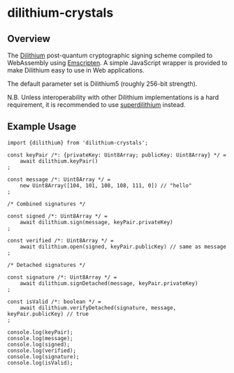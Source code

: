 # dilithium-crystals

## Overview

The [Dilithium](https://pq-crystals.org/dilithium) post-quantum cryptographic signing scheme
compiled to WebAssembly using [Emscripten](https://github.com/kripken/emscripten).
A simple JavaScript wrapper is provided to make Dilithium easy to use in Web applications.

The default parameter set is Dilithium5 (roughly 256-bit strength).

N.B. Unless interoperability with other Dilithium implementations is a hard requirement,
it is recommended to use [superdilithium](https://github.com/cyph/pqcrypto.js/tree/master/packages/superdilithium)
instead.

## Example Usage

	import {dilithium} from 'dilithium-crystals';

	const keyPair /*: {privateKey: Uint8Array; publicKey: Uint8Array} */ =
		await dilithium.keyPair()
	;

	const message /*: Uint8Array */ =
		new Uint8Array([104, 101, 108, 108, 111, 0]) // "hello"
	;

	/* Combined signatures */

	const signed /*: Uint8Array */ =
		await dilithium.sign(message, keyPair.privateKey)
	;

	const verified /*: Uint8Array */ =
		await dilithium.open(signed, keyPair.publicKey) // same as message
	;

	/* Detached signatures */

	const signature /*: Uint8Array */ =
		await dilithium.signDetached(message, keyPair.privateKey)
	;

	const isValid /*: boolean */ =
		await dilithium.verifyDetached(signature, message, keyPair.publicKey) // true
	;

	console.log(keyPair);
	console.log(message);
	console.log(signed);
	console.log(verified);
	console.log(signature);
	console.log(isValid);
